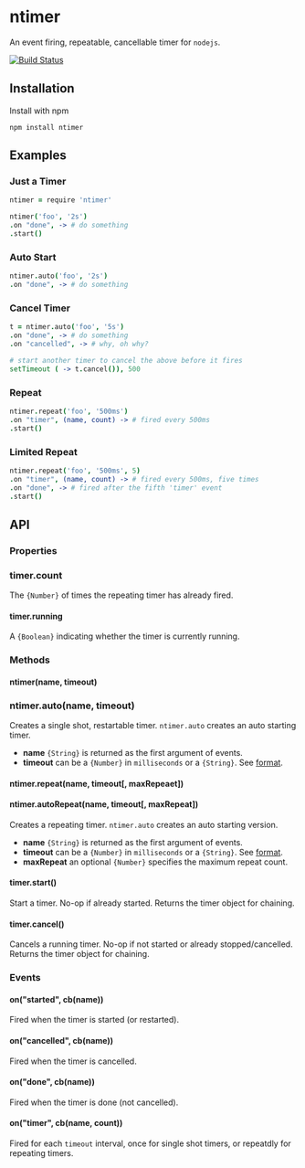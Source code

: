 # ntimer
An event firing, repeatable, cancellable timer for `nodejs`.

[![Build Status](https://travis-ci.org/venkatperi/js-fsm.svg?branch=master)](https://travis-ci.org/venkatperi/js-fsm)

## Installation

Install with npm

```shell
npm install ntimer
```

## Examples
### Just a Timer

```coffeescript
ntimer = require 'ntimer'

ntimer('foo', '2s')
.on "done", -> # do something
.start()
```

### Auto Start

```coffeescript
ntimer.auto('foo', '2s')
.on "done", -> # do something
```

### Cancel Timer

```coffeescript
t = ntimer.auto('foo', '5s')
.on "done", -> # do something
.on "cancelled", -> # why, oh why?

# start another timer to cancel the above before it fires
setTimeout ( -> t.cancel()), 500
```
### Repeat

```coffeescript
ntimer.repeat('foo', '500ms')
.on "timer", (name, count) -> # fired every 500ms
.start()
```
### Limited Repeat

```coffeescript
ntimer.repeat('foo', '500ms', 5)
.on "timer", (name, count) -> # fired every 500ms, five times
.on "done", -> # fired after the fifth 'timer' event
.start()
```

## API

### Properties

### timer.count

The `{Number}` of times the repeating timer has already fired.

#### timer.running

A `{Boolean}` indicating whether the timer is currently running.

### Methods

#### ntimer(name, timeout)
### ntimer.auto(name, timeout)

Creates a single shot, restartable timer. `ntimer.auto` creates an auto starting timer.

* **name** `{String}` is returned as the first argument of events.
* **timeout** can be a `{Number}` in `milliseconds` or a `{String}`. See [format](https://github.com/unshiftio/millisecond). 

#### ntimer.repeat(name, timeout[, maxRepeaet])
#### ntimer.autoRepeat(name, timeout[, maxRepeat])

Creates a repeating timer. `ntimer.auto` creates an auto starting version.

* **name** `{String}` is returned as the first argument of events.
* **timeout** can be a `{Number}` in `milliseconds` or a `{String}`. See [format](https://github.com/unshiftio/millisecond). 
* **maxRepeat** an optional `{Number}` specifies the maximum repeat count. 

#### timer.start()
Start a timer. No-op if already started. Returns the timer object for chaining.

#### timer.cancel()
Cancels a running timer. No-op if not started or already stopped/cancelled. Returns the timer object for chaining.

### Events

#### on("started", cb(name))

Fired when the timer is started (or restarted).

#### on("cancelled", cb(name))

Fired when the timer is cancelled.

#### on("done", cb(name))

Fired when the timer is done (not cancelled).

#### on("timer", cb(name, count))

Fired for each `timeout` interval,  once for single shot timers, or repeatdly for repeating timers.



